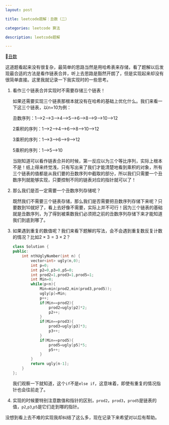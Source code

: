 ```yaml
---
layout: post

title: leetcode题解：丑数（二）

categories: leetcode 算法

description: leetcode题解

---
```


🔗[丑数](https://leetcode.cn/problems/ugly-number-ii/)

这道题看起来没有很复杂，最简单的思路当然是用哈希表来存储，看了题解以后发现最合适的方法是看作链表合并，听上去思路是豁然开朗了，但是实现起来却没有很简单直接。这里我就记录一下我实现时的一些思考。

1. 看作三个链表合并实现时不需要存储三个链表！

   如果还需要实现三个链表那根本就没有在哈希的基础上优化什么。我们来看一下这三个链表，以n=10为例：

   丑数序列：1—>2—>3—>4—>5—>6—>8—>9—>10—>12

   2乘积的序列：1—>2—>4—>6—>8—>10—>12

   3乘积的序列：1—>3—>6—>9—>12

   5乘积的序列：1—>5—>10

   当刚知道可以看作链表合并的时候，第一反应以为三个等比序列，实际上根本不是！纸上得来终觉浅，只有写出来了我们才能清楚地看到乘积的对象，所有三个链表的值都是从我们要的丑数序列中截取的部分，所以我们只需要一个丑数序列就能够实现，只要控制不同的链表对应的指针就可以了！

2. 那么我们是否一定需要一个丑数序列存储呢？

   既然我们不需要三个链表存储，那么我们是否需要把丑数序列存储下来呢？只要数到10就好了，看上去好像不需要，实际上并不可行！因为三个链表的基础就是丑数序列，为了得到被乘数我们必须把之前的丑数序列存储下来才能知道我们到底到哪了。

3. 如果遇到重复的数值呢？我们来看下题解的写法，会不会遇到重复数反复计数的情况？比如$2\times 3=3\times 2$？

   ```c++
   class Solution {
   public:
       int nthUglyNumber(int n) {
           vector<int> ugly(n,0);
           int p=0;
           int p2=0,p3=0,p5=0;
           int prod2=1,prod3=1,prod5=1;
           int Min=0;
           while(p<n){
               Min=min(prod2,min(prod3,prod5));
               ugly[p]=Min;
               p++;
               if(Min==prod2){
                   prod2=ugly[p2]*2;
                   p2++;
               }
               if(Min==prod3){
                   prod3=ugly[p3]*3;
                   p3++;
               }
               if(Min==prod5){
                   prod5=ugly[p5]*5;
                   p5++;
               }
           }
           return ugly[n-1];
       }
   };
   ```

   我们观察一下就知道，这个`if`不是`else if`，这意味着，即使有重复的情况指针也会往前走了。

4. 实现的时候要特别注意数值和指针的区别，`prod2`，`prod3`，`prod5`是链表的值，`p2`,`p3`,`p5`是它们走到哪的指针。

没想到看上去不难的实现我却纠结了这么多，现在记录下来希望对以后有帮助。
